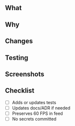 ## What
## Why
## Changes
## Testing
## Screenshots
## Checklist
- [ ] Adds or updates tests
- [ ] Updates docs/ADR if needed
- [ ] Preserves 60 FPS in feed
- [ ] No secrets committed
